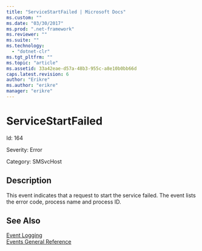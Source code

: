 ```yaml
---
title: "ServiceStartFailed | Microsoft Docs"
ms.custom: ""
ms.date: "03/30/2017"
ms.prod: ".net-framework"
ms.reviewer: ""
ms.suite: ""
ms.technology: 
  - "dotnet-clr"
ms.tgt_pltfrm: ""
ms.topic: "article"
ms.assetid: 33a42eae-d57a-48b3-955c-a8e10b0bb66d
caps.latest.revision: 6
author: "Erikre"
ms.author: "erikre"
manager: "erikre"
---
```

# ServiceStartFailed
Id: 164  
  
 Severity: Error  
  
 Category: SMSvcHost  
  
## Description  
 This event indicates that a request to start the service failed. The event lists the error code, process name and process ID.  
  
## See Also  
 [Event Logging](../../../../../docs/framework/wcf/diagnostics/event-logging/index.md)   
 [Events General Reference](../../../../../docs/framework/wcf/diagnostics/event-logging/events-general-reference.md)